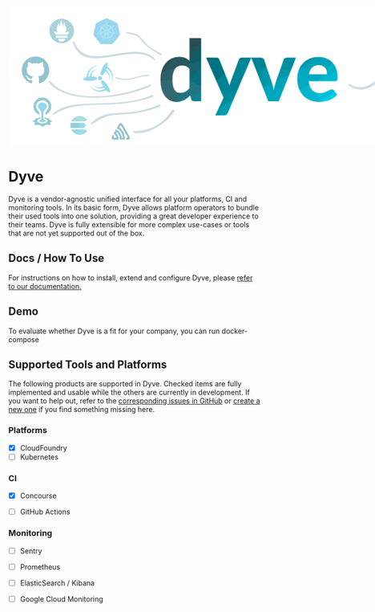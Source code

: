 <p align="center">
  <img style="max-width: 960px" src="/docs/img/header.png?raw=true">
</p>

# Dyve

Dyve is a vendor-agnostic unified interface for all your platforms, CI and monitoring tools.
In its basic form, Dyve allows platform operators to bundle their used tools into one solution, providing a great developer experience to their teams.
Dyve is fully extensible for more complex use-cases or tools that are not yet supported out of the box.

## Docs / How To Use

For instructions on how to install, extend and configure Dyve, please [refer to our documentation.](https://joscha-alisch.github.io/dyve)

## Demo

To evaluate whether Dyve is a fit for your company, you can run docker-compose

## Supported Tools and Platforms

The following products are supported in Dyve. Checked items are fully implemented and usable while the others are currently in development.
If you want to help out, refer to the [corresponding issues in GitHub]() or [create a new one]() if you find something missing here.

### Platforms

* [x] CloudFoundry
* [ ] Kubernetes

### CI

* [x] Concourse
* [ ] GitHub Actions


### Monitoring
* [ ] Sentry
* [ ] Prometheus
* [ ] ElasticSearch / Kibana
* [ ] Google Cloud Monitoring

